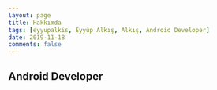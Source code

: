 ```yaml
---
layout: page
title: Hakkımda
tags: [eyyupalkis, Eyyüp Alkış, Alkış, Android Developer]
date: 2019-11-18
comments: false
---
```


## Android Developer



